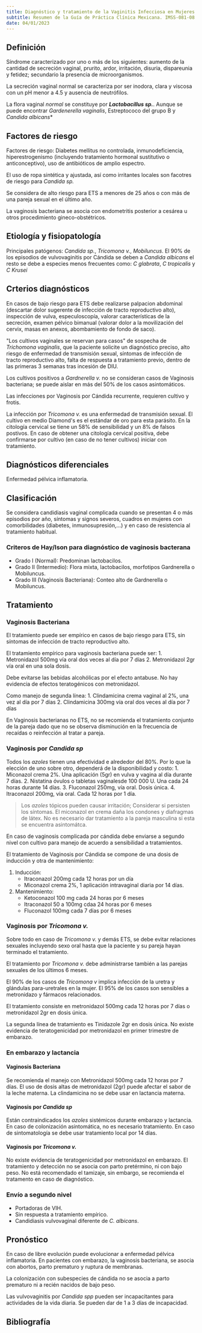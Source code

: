 ```yaml
---
title: Diagnóstico y tratamiento de la Vaginitis Infecciosa en Mujeres en Edad reproductiva en primer nivel de atención.
subtitle: Resumen de la Guía de Práctica Clínica Mexicana. IMSS-081-08.
date: 04/01/2023
---
```


## Definición

Síndrome caracterizado por uno o más de los siguientes: aumento de la cantidad de secreción vaginal, prurito, ardor, irritación, disuria, dispareunia y fetidez; secundario la presencia de microorganismos.

La secreción vaginal normal se caracteriza por ser inodora, clara y viscosa con un pH menor a 4.5 y ausencia de neutrófilos.

La flora vaginal *normal* se constituye por ***Lactobacillus sp.***. Aunque se puede encontrar *Gardenerella vaginalis*, Estreptococo del grupo B y *Candida albicans**

## Factores de riesgo

Factores de riesgo: Diabetes mellitus no controlada, inmunodeficiencia, hiperestrogenismo (incluyendo tratamiento hormonal sustitutivo o anticonceptivo), uso de antibióticos de amplio espectro.

El uso de ropa sintética y ajustada, así como irritantes locales son facotres de riesgo para *Candida sp.*

Se considera de alto riesgo para ETS a menores de 25 años o con más de una pareja sexual en el último año.

La vaginosis bacteriana se asocia con endometritis posterior a cesárea u otros procedimiento gineco-obstétricos.

## Etiología y fisiopatología

Principales patógenos: *Candida sp.*, *Tricomona v.*, *Mobiluncus*. El 90% de los episodios de vulvovaginitis por Cándida se deben a *Candida albicans* el resto se debe a especies menos frecuentes como: *C glabrata*, *C tropicalis* y *C Krusei*

## Crterios diagnósticos

En casos de bajo riesgo para ETS debe realizarse palpacion abdominal (descartar dolor sugerente de infección de tracto reproductivo alto), inspección de vulva, especuloscopía, valorar características de la secreción, examen pélvico bimanual (valorar dolor a la movilización del cervix, masas en anexos, abombamiento de fondo de saco).

"Los cultivos vaginales se reservan para casos" de sospecha de *Trichomona vaginalis*, que la paciente solicite un diagnóstico preciso, alto riesgo de enfermedad de transmisión sexual, síntomas de infección de tracto reproductivo alto, falta de respuesta a tratamiento previo, dentro de las primeras 3 semanas tras incesión de DIU.

Los cultivos positivos a *Gardnerella v.* no se consideran casos de Vaginosis bacteriana; se puede aislar en más del 50% de los casos asintomáticos.

Las infecciones por Vaginosis por Cándida recurrente, requieren cultivo y frotis.

La infección por *Tricomona v.* es una enfermedad de transmisión sexual. El cultivo en medio Diamond's es el estándar de oro para esta parásito. En la citología cervical se tiene un 58% de sensibilidad y un 8% de falsos postivos. En caso de obtener una citología cervical positiva, debe confirmarse por cultivo (en caso de no tener cultivos) iniciar con tratamiento.

## Diagnósticos diferenciales

Enfermedad pélvica inflamatoria.

## Clasificación

Se considera candidiasis vaginal complicada cuando se presentan 4 o más episodios por año, síntomas y signos severos, cuadros en mujeres con comorbilidades (diabetes, inmunosupresión,...) y en caso de resistencia al tratamiento habitual.

### Criteros de Hay/Ison para diagnóstico de vaginosis bacterana

- Grado I (Normal): Predominan lactobacilos.
- Grado II (Intermedio): Flora mixta, lactobacilos, morfotipos Gardnerella o Mobiluncus.
- Grado III (Vaginosis Bacteriana): Conteo alto de Gardnerella o Mobiluncus.

## Tratamiento

### Vaginosis Bacteriana

El tratamiento puede ser empírico en casos de bajo riesgo para ETS, sin síntomas de infección de tracto reproductivo alto.

El tratamiento empírico para vaginosis bacteriana puede ser:
    1. Metronidazol 500mg vía oral dos veces al día por 7 días
    2. Metronidazol 2gr vía oral en una sola dosis.

Debe evitarse las bebidas alcohólicas por el efecto antabuse. No hay evidencia de efectos teratogénicos con metronidazol.

Como manejo de segunda línea:
    1. Clindamicina crema vaginal al 2%, una vez al día por 7 días
    2. Clindamicina 300mg vía oral dos veces al día por 7 días

En Vaginosis bacterianas no ETS, no se recomienda el tratamiento conjunto de la pareja dado que no se observa disminución en la frecuencia de recaídas o reinfección al tratar a pareja.

### Vaginosis por *Candida sp*

Todos los *azoles* tienen una efectividad e alrededor del 80%. Por lo que la elección de uno sobre otro, dependerá de la disponibilidad y costo:
    1. Miconazol crema 2%. Una aplicación (5gr) en vulva y vagina al día durante 7 días.
    2. Nistatina óvulos o tabletas vaginalesde 100 000 U. Una cada 24 horas durante 14 días.
    3. Fluconazol 250mg, vía oral. Dosis única.
    4. Itraconazol 200mg, vía oral. Cada 12 horas por 1 día.

> Los *azoles* tópicos pueden causar irritación; Considerar si persisten los síntomas. El miconazol en crema daña los condones y diafragmas de látex.
> No es necesario dar tratamiento a la pareja masculina si esta se encuentra asintomátca.

En caso de vaginosis complicada por cándida debe enviarse a segundo nivel con cultivo para manejo de acuerdo a sensibilidad a tratamientos.

El tratamiento de Vaginosis por Cándida se compone de una dosis de inducción y otra de mantenimiento:

1. Inducción:
    - Itraconazol 200mg cada 12 horas por un día
    - Miconazol crema 2%, 1 aplicación intravaginal diaria por 14 días.
2. Mantenimiento:
    - Ketoconazol 100 mg cada 24 horas por 6 meses
    - Itraconazol 50 a 100mg cdaa 24 horas por 6 meses
    - Fluconazol 100mg cada 7 días por 6 meses

### Vaginosis por *Tricomona v.*

Sobre todo en caso de *Tricomona v.* y demás ETS, se debe evitar relaciones sexuales incluyendo sexo oral hasta que la paciente y su pareja hayan terminado el tratamiento.

El tratamiento por *Tricomona v.* debe administrarse también a las parejas sexuales de los últimos 6 meses.

El 90% de los casos de *Tricomona v* implica infección de la uretra y glándulas para-uretrales en la mujer. El 95% de los casos son sensibles a metronidazo y fármacos relacionados.

El tratamiento consiste en metronidazol 500mg cada 12 horas por 7 días o metronidazol 2gr en dosis única.

La segunda línea de tratamiento es Tinidazole 2gr en dosis única. No existe evidencia de teratogenicidad por metronidazol en primer trimestre de embarazo.

### En embarazo y lactancia

#### Vaginosis Bacteriana

Se recomienda el manejo con Metronidazol 500mg cada 12 horas por 7 días. El uso de dosis altas de metronidazol (2gr) puede afectar el sabor de la leche materna. La clindamicina no se debe usar en lactancia materna.

#### Vaginosis por *Candida sp*

Están contraindicados los *azoles* sistémicos durante embarazo y lactancia. En caso de colonización asintomática, no es necesario tratamiento. En caso de sintomatología se debe usar tratamiento local por 14 días.

#### Vaginosis por *Tricomona v.*

No existe evidencia de teratogenicidad por metronidazol en embarazo. El tratamiento y detección no se asocia con parto pretérmino, ni con bajo peso. No está recomendado el tamizaje, sin embargo, se recomienda el tratamento en caso de diagnóstico.

### Envío a segundo nivel

- Portadoras de VIH.
- Sin respuesta a tratamiento empírico.
- Candidiasis vulvovaginal diferente de *C. albicans*.

## Pronóstico

En caso de libre evolución puede evolucionar a enfermedad pélvica inflamatoria. En pacientes con embarazo, la vaginosis bacteriana, se asocia con abortos, parto prematuro y ruptura de membranas.

La colonización con subespecies de cándida no se asocia a parto prematuro ni a recién nacidos de bajo peso.

Las vulvovaginitis por *Candida spp* pueden ser incapacitantes para actividades de la vida diaria. Se pueden dar de 1 a 3 días de incapacidad.

## Bibliografía
